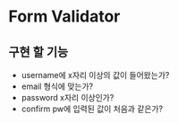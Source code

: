 # Form Validator

## 구현 할 기능

- username에 x자리 이상의 값이 들어왔는가?
- email 형식에 맞는가?
- password x자리 이상인가?
- confirm pw에 입력된 값이 처음과 같은가?
